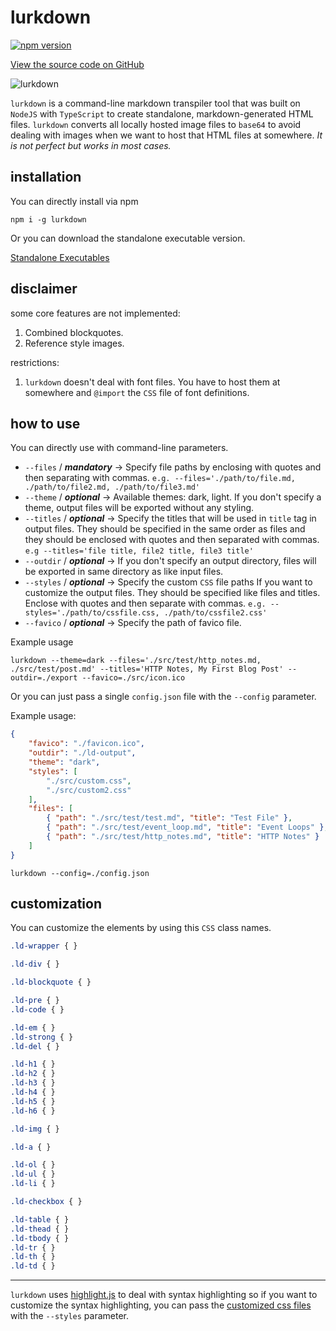 # lurkdown 

[![npm version](https://badge.fury.io/js/lurkdown.svg)](https://badge.fury.io/js/lurkdown)

[View the source code on GitHub](https://github.com/obsfx/lurkdown) 



![lurkdown](https://raw.githubusercontent.com/obsfx/lurkdown/gh-pages/demo.gif)



`lurkdown` is a command-line markdown transpiler tool that was built on `NodeJS` with `TypeScript` to create standalone, markdown-generated HTML files. `lurkdown` converts all locally hosted image files to `base64` to avoid dealing with images when we want to host that HTML files at somewhere. *It is not perfect but works in most cases.*



## installation

You can directly install via npm



```
npm i -g lurkdown
```



Or you can download the standalone executable version.

[Standalone Executables](https://github.com/obsfx/lurkdown/releases)



## disclaimer

some core features are not implemented:

1.  Combined blockquotes.
2.  Reference style images.

restrictions:

1. `lurkdown` doesn't deal with font files. You have to host them at somewhere and `@import` the `CSS` file of font definitions.



## how to use

You can directly use with command-line parameters.

- `--files` / **_mandatory_** -> Specify file paths by enclosing with quotes and then separating with commas.
  `e.g. --files='./path/to/file.md, ./path/to/file2.md, ./path/to/file3.md'`
- `--theme` / __*optional*__ -> Available themes: dark, light. If you don't specify a theme, output files will be exported without any styling.
- `--titles` / __*optional*__ -> Specify the titles that will be used in `title` tag in output files. They should be specified in the same order as files and they should be enclosed with quotes and then separated with commas.
  `e.g --titles='file title, file2 title, file3 title'`
- `--outdir` / __*optional*__ -> If you don't specify an output directory, files will be exported in same directory as like input files.
- `--styles` / __*optional*__ -> Specify the custom `CSS` file paths If you want to customize the output files. They should be specified like files and titles. Enclose with quotes and then separate with commas.
  `e.g. --styles='./path/to/cssfile.css, ./path/to/cssfile2.css'`
- `--favico` / __*optional*__ -> Specify the path of favico file.



Example usage



```
lurkdown --theme=dark --files='./src/test/http_notes.md, ./src/test/post.md' --titles='HTTP Notes, My First Blog Post' --outdir=./export --favico=./src/icon.ico
```



Or you can just pass a single `config.json` file with the `--config` parameter.

Example usage:



```json
{
    "favico": "./favicon.ico",
    "outdir": "./ld-output",
    "theme": "dark",
    "styles": [
        "./src/custom.css",
        "./src/custom2.css"
    ],
    "files": [
        { "path": "./src/test/test.md", "title": "Test File" },
        { "path": "./src/test/event_loop.md", "title": "Event Loops" },
        { "path": "./src/test/http_notes.md", "title": "HTTP Notes" }
    ]
}
```

```
lurkdown --config=./config.json
```



## customization

You can customize the elements by using this `CSS` class names.



```css
.ld-wrapper { }

.ld-div { }

.ld-blockquote { }

.ld-pre { }
.ld-code { }

.ld-em { }
.ld-strong { }
.ld-del { }

.ld-h1 { }
.ld-h2 { }
.ld-h3 { }
.ld-h4 { }
.ld-h5 { }
.ld-h6 { }

.ld-img { }

.ld-a { }

.ld-ol { }
.ld-ul { }
.ld-li { }

.ld-checkbox { }

.ld-table { }
.ld-thead { }
.ld-tbody { }
.ld-tr { }
.ld-th { } 
.ld-td { }
```

---

`lurkdown` uses [highlight.js](https://github.com/highlightjs/highlight.js) to deal with syntax highlighting so if you want to customize the syntax highlighting, you can pass the [customized css files](https://highlightjs.org/static/demo/) with the `--styles` parameter.